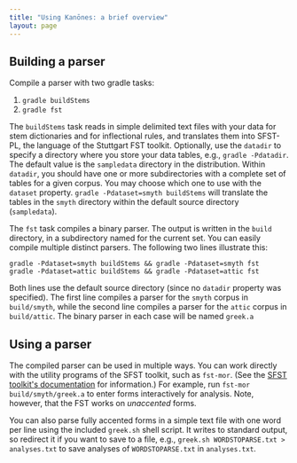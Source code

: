 ```yaml
---
title: "Using Kanōnes: a brief overview"
layout: page
---
```


## Building a parser

Compile a parser with two gradle tasks:

1. `gradle buildStems`
2. `gradle fst`

The `buildStems` task reads in simple delimited text files with your data for stem dictionaries and for inflectional rules, and translates them into SFST-PL, the language of the Stuttgart FST toolkit. Optionally, use the `datadir` to specify a directory where you store your data tables, e.g., `gradle -Pdatadir`. The default value is the `sampledata` directory in the distribution.  Within `datadir`, you should have one or more subdirectories with a complete set of tables for a given corpus.  You may choose which one to use with the `dataset` property.  `gradle -Pdataset=smyth buildStems` will translate the tables in the `smyth` directory within the default source directory (`sampledata`).

The `fst` task compiles a binary parser.  The output is written in the `build` directory, in a subdirectory named for the current set.  You can easily compile multiple distinct parsers.  The following two lines illustrate this:

    gradle -Pdataset=smyth buildStems && gradle -Pdataset=smyth fst
    gradle -Pdataset=attic buildStems && gradle -Pdataset=attic fst

Both lines use the default source directory (since no `datadir` property was specified).  The first line compiles a parser for the `smyth` corpus in `build/smyth`, while the second line compiles a parser for the `attic` corpus in `build/attic`.  The binary parser in each case will be named `greek.a`


## Using a parser

The compiled parser can be used in multiple ways.  You can work directly with the utility programs of the SFST toolkit, such as `fst-mor`.   (See the [SFST toolkit's documentation](http://www.cis.uni-muenchen.de/~schmid/tools/SFST/) for information.)  For example,  run `fst-mor build/smyth/greek.a` to enter forms interactively for analysis.  Note, however, that the FST works on *unaccented* forms.

You can also parse fully accented forms in a simple text file with one word per line using the included `greek.sh` shell script.  It writes to standard output, so redirect it if you want to save to a file, e.g., `greek.sh WORDSTOPARSE.txt > analyses.txt` to save analyses of `WORDSTOPARSE.txt` in `analyses.txt`.
